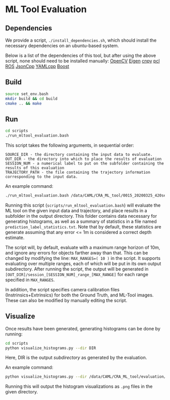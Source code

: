 # ML Tool Evaluation


## Dependencies
We provide a script, `./install_dependencies.sh`, which should install the necessary dependencies on an ubuntu-based system.

Below is a list of the dependencies of this tool, but after using the above script, none should need to be installed manually:
[OpenCV](https://opencv.org/)
[Eigen](http://eigen.tuxfamily.org/index.php?title=Main_Page)
[cnpy](https://github.com/rogersce/cnpy)
[pcl](https://pointclouds.org/)
[ROS](https://www.ros.org/)
[JsonCpp](https://github.com/open-source-parsers/jsoncpp)
[YAMLcpp](https://github.com/jbeder/yaml-cpp)
[Boost](https://www.boost.org/)


## Build
```bash
source set_env.bash
mkdir build && cd build
cmake .. && make
```


## Run

```bash
cd scripts
./run_mltool_evaluation.bash
```

This script takes the following arguments, in sequential order:
```
SOURCE_DIR - the directory containing the input data to evaluate.
OUT_DIR - the directory into which to place the results of evaluation
SESSION_NUM - a numerical label to put on the subfolder containing the results of this evaluation
TRAJECTORY_PATH - the file containing the trajectory information corresponding to the input data.
```

An example command:
```bash
./run_mltool_evaluation.bash /data/CAML/CRA_ML_tool/0015_20200325_420sec_daytime_wxclear/ /data/CAML/CRA_ML_tool/evaluation 15 /data/CAML/CRA_ML_tool/trajectories/state_20200325_420sec.txt 
```

Running this script (`scripts/run_mltool_evaluation.bash`) will evaluate the ML tool on the given input data and trajectory, and place results in a subfolder in the output directory. This folder contains data necessary for generating histograms, as well as a summary of statistics in a file named `prediction_label_statistics.txt`. Note that by default, these statistics are generate assuming that any error <= 1m is considered a correct depth estimate.

The script will, by default, evaluate with a maximum range horizon of 10m, and ignore any errors for objects farther away than that. This can be changed by modifying the line:
`MAX_RANGES=( 10 )` in the script. It supports evaluating over multiple ranges, each of which will be put in its own output subdirectory.
After running the script, the output will be generated in `[OUT_DIR]/session_[SESSION_NUM]_range_[MAX_RANGE]` for each range specified in `MAX_RANGES`.

In addition, the script specifies camera calibration files (Instrinsics+Extrinsics) for both the Ground Truth, and ML-Tool images. These can also be modified by manually editing the script.

## Visualize
Once results have been generated, generating histograms can be done by running:

```bash
cd scripts
python visualize_histograms.py --dir DIR
```
Here, DIR is the output *subdirectory* as generated by the evaluation.

An example command:
```bash
python visualize_histograms.py --dir /data/CAML/CRA_ML_tool/evaluation/session_0015_range_10/
```

Running this will output the histogram visualizations as `.png` files in the given directory.